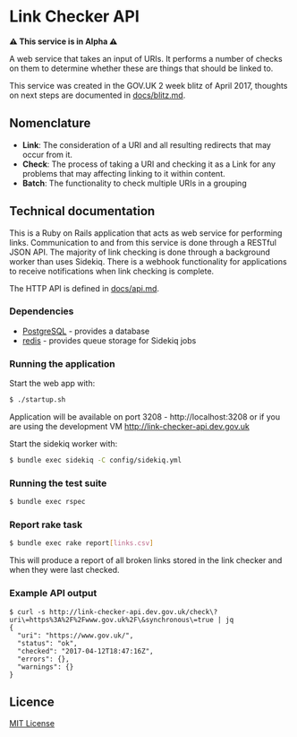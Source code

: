 # Link Checker API

**⚠️ This service is in Alpha ⚠️**

A web service that takes an input of URIs. It performs a number of checks on
them to determine whether these are things that should be linked to.

This service was created in the GOV.UK 2 week blitz of April 2017, thoughts on
next steps are documented in [docs/blitz.md](docs/blitz.md).

## Nomenclature

- **Link**: The consideration of a URI and all resulting redirects
  that may occur from it.
- **Check**: The process of taking a URI and checking it as a Link
  for any problems that may affecting linking to it within content.
- **Batch**: The functionality to check multiple URIs in a grouping

## Technical documentation

This is a Ruby on Rails application that acts as web service for performing
links. Communication to and from this service is done through a RESTful JSON
API. The majority of link checking is done through a background worker than
uses Sidekiq. There is a webhook functionality for applications to receive
notifications when link checking is complete.

The HTTP API is defined in [docs/api.md](docs/api.md).

### Dependencies

- [PostgreSQL](https://www.postgresql.org/) - provides a database
- [redis](https://redis.io) - provides queue storage for Sidekiq jobs

### Running the application

Start the web app with:

```bash
$ ./startup.sh
```

Application will be available on port 3208 - http://localhost:3208 or if you
are using the development VM http://link-checker-api.dev.gov.uk

Start the sidekiq worker with:

```bash
$ bundle exec sidekiq -C config/sidekiq.yml
```

### Running the test suite

```bash
$ bundle exec rspec
```

### Report rake task

```bash
$ bundle exec rake report[links.csv]
```

This will produce a report of all broken links stored in the link checker and when they were last checked.

### Example API output

```
$ curl -s http://link-checker-api.dev.gov.uk/check\?uri\=https%3A%2F%2Fwww.gov.uk%2F\&synchronous\=true | jq
{
  "uri": "https://www.gov.uk/",
  "status": "ok",
  "checked": "2017-04-12T18:47:16Z",
  "errors": {},
  "warnings": {}
}
```

## Licence

[MIT License](LICENSE)
